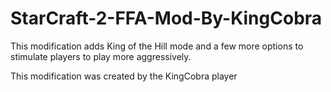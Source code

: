 # StarCraft-2-FFA-Mod-By-KingCobra
This modification adds King of the Hill mode and a few more options to stimulate players to play more aggressively.

This modification was created by the KingCobra player
